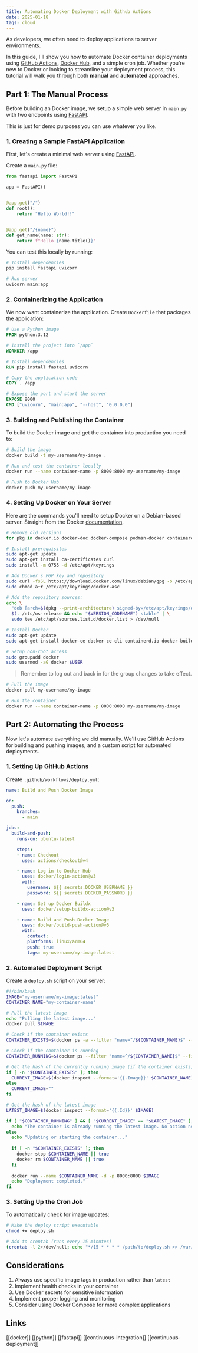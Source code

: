 ```yaml
---
title: Automating Docker Deployment with Github Actions
date: 2025-01-18
tags: cloud
---
```


As developers, we often need to deploy applications to server environments.

In this guide, I'll show you how to automate Docker container deployments using [GitHub Actions](https://github.com/features/actions), [Docker Hub](https://hub.docker.com), and a simple cron job. Whether you're new to Docker or looking to streamline your deployment process, this tutorial will walk you through both **manual** and **automated** approaches.

## Part 1: The Manual Process

Before building an Docker image, we setup a simple web server in `main.py` with two endpoints using [FastAPI](https://fastapi.tiangolo.com).

This is just for demo purposes you can use whatever you like.

### 1. Creating a Sample FastAPI Application 

First, let's create a minimal web server using [FastAPI](https://fastapi.tiangolo.com). 

Create a `main.py` file:

```python
from fastapi import FastAPI

app = FastAPI()


@app.get("/")
def root():
    return "Hello World!!"


@app.get("/{name}")
def get_name(name: str):
    return f"Hello {name.title()}"
```

You can test this locally by running:

```sh
# Install dependencies
pip install fastapi uvicorn

# Run server
uvicorn main:app
```

### 2. Containerizing the Application

We now want containerize the application. Create `Dockerfile` that packages the application:

```Dockerfile
# Use a Python image
FROM python:3.12 

# Install the project into `/app`
WORKDIR /app

# Install dependencies
RUN pip install fastapi uvicorn 

# Copy the application code
COPY . /app

# Expose the port and start the server
EXPOSE 8000
CMD ["uvicorn", "main:app", "--host", "0.0.0.0"]
```

### 3. Building and Publishing the Container

To build the Docker image and get the container into production you need to:

```sh
# Build the image
docker build -t my-username/my-image .

# Run and test the container locally
docker run --name container-name -p 8000:8000 my-username/my-image

# Push to Docker Hub
docker push my-username/my-image
```

### 4. Setting Up Docker on Your Server

Here are the commands you'll need to setup Docker on a Debian-based server. Straight from the Docker [documentation](https://docs.docker.com/engine/install/).

```sh
# Remove old versions
for pkg in docker.io docker-doc docker-compose podman-docker containerd runc; do sudo apt-get remove $pkg; done

# Install prerequisites
sudo apt-get update
sudo apt-get install ca-certificates curl
sudo install -m 0755 -d /etc/apt/keyrings

# Add Docker's PGP key and repository
sudo curl -fsSL https://download.docker.com/linux/debian/gpg -o /etc/apt/keyrings/docker.asc
sudo chmod a+r /etc/apt/keyrings/docker.asc

# Add the repository sources:
echo \
  "deb [arch=$(dpkg --print-architecture) signed-by=/etc/apt/keyrings/docker.asc] https://download.docker.com/linux/debian \
  $(. /etc/os-release && echo "$VERSION_CODENAME") stable" | \
  sudo tee /etc/apt/sources.list.d/docker.list > /dev/null

# Install Docker
sudo apt-get update
sudo apt-get install docker-ce docker-ce-cli containerd.io docker-buildx-plugin docker-compose-plugin

# Setup non-root access
sudo groupadd docker
sudo usermod -aG docker $USER
```

> Remember to log out and back in for the group changes to take effect.

```sh
# Pull the image
docker pull my-username/my-image

# Run the container
docker run --name container-name -p 8000:8000 my-username/my-image
```

## Part 2: Automating the Process

Now let's automate everything we did manually. We'll use GitHub Actions for building and pushing images, and a custom script for automated deployments.

### 1. Setting Up GitHub Actions

Create `.github/workflows/deploy.yml`:

```yml
name: Build and Push Docker Image

on:
  push:
    branches:
      - main

jobs:
  build-and-push:
    runs-on: ubuntu-latest

    steps:
    - name: Checkout
      uses: actions/checkout@v4

    - name: Log in to Docker Hub
      uses: docker/login-action@v3
      with:
        username: ${{ secrets.DOCKER_USERNAME }}
        password: ${{ secrets.DOCKER_PASSWORD }}

    - name: Set up Docker Buildx
      uses: docker/setup-buildx-action@v3

    - name: Build and Push Docker Image
      uses: docker/build-push-action@v6
      with:
        context: .
        platforms: linux/arm64
        push: true
        tags: my-username/my-image:latest
```

### 2. Automated Deployment Script 

Create a `deploy.sh` script on your server:

```sh
#!/bin/bash
IMAGE="my-username/my-image:latest"
CONTAINER_NAME="my-container-name"

# Pull the latest image
echo "Pulling the latest image..."
docker pull $IMAGE

# Check if the container exists
CONTAINER_EXISTS=$(docker ps -a --filter "name=^/${CONTAINER_NAME}$" --format '{{.Names}}')

# Check if the container is running
CONTAINER_RUNNING=$(docker ps --filter "name=^/${CONTAINER_NAME}$" --filter "status=running" --format '{{.Names}}')

# Get the hash of the currently running image (if the container exists)
if [ -n "$CONTAINER_EXISTS" ]; then
  CURRENT_IMAGE=$(docker inspect --format='{{.Image}}' $CONTAINER_NAME)
else
  CURRENT_IMAGE=""
fi

# Get the hash of the latest image
LATEST_IMAGE=$(docker inspect --format='{{.Id}}' $IMAGE)

if [ "$CONTAINER_RUNNING" ] && [ "$CURRENT_IMAGE" == "$LATEST_IMAGE" ]; then
  echo "The container is already running the latest image. No action needed."
else
  echo "Updating or starting the container..."
  
  if [ -n "$CONTAINER_EXISTS" ]; then
    docker stop $CONTAINER_NAME || true
    docker rm $CONTAINER_NAME || true
  fi
  
  docker run --name $CONTAINER_NAME -d -p 8000:8000 $IMAGE
  echo "Deployment completed."
fi
```

### 3. Setting Up the Cron Job

To automatically check for image updates:

```sh
# Make the deploy script executable
chmod +x deploy.sh

# Add to crontab (runs every 15 minutes)
(crontab -l 2>/dev/null; echo "*/15 * * * * /path/to/deploy.sh >> /var/log/deploy.log 2>&1") | crontab -
```

## Considerations

1. Always use specific image tags in production rather than `latest`
2. Implement health checks in your container
3. Use Docker secrets for sensitive information
4. Implement proper logging and monitoring
5. Consider using Docker Compose for more complex applications

## Links

[[docker]] [[python]] [[fastapi]] [[continuous-integration]] [[continuous-deployment]]

